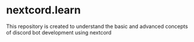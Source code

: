# nextcord.learn
This repository is created to understand the basic and advanced concepts of discord bot development using nextcord
